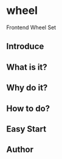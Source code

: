 # wheel
Frontend Wheel Set

## Introduce

## What is it?

## Why do it?

## How to do?

## Easy Start

## Author